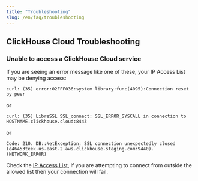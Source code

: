 ```yaml
---
title: "Troubleshooting"
slug: /en/faq/troubleshooting
---
```


## ClickHouse Cloud Troubleshooting

### Unable to access a ClickHouse Cloud service

If you are seeing an error message like one of these, your IP Access List may be denying access:

```response
curl: (35) error:02FFF036:system library:func(4095):Connection reset by peer
```
or
```response
curl: (35) LibreSSL SSL_connect: SSL_ERROR_SYSCALL in connection to HOSTNAME.clickhouse.cloud:8443
```
or
```response
Code: 210. DB::NetException: SSL connection unexpectedly closed (e46453teek.us-east-2.aws.clickhouse-staging.com:9440). (NETWORK_ERROR)
```

Check the [IP Access List](/docs/en/cloud/security/setting-ip-filters.md), if you are attempting to connect from outside the allowed list then your connection will fail.
